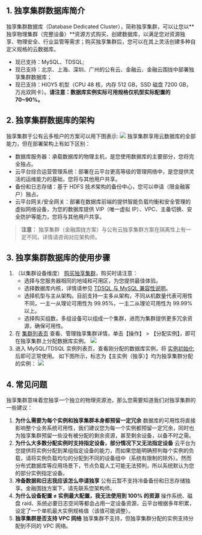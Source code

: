 ## 1. 独享集群数据库简介
独享集群数据库（Database Dedicated Cluster），简称独享集群，可以让您以**独享物理集群（完整设备）**资源方式购买、创建数据库，以满足您对资源独享、物理安全、行业监管等需求；购买独享集群后，您可以在其上灵活创建多种自定义规格的云数据库。
- 现已支持：MySQL、TDSQL;
- 现已支持：北京、上海、深圳、广州的公有云、金融云、金融云围拢中部署独享集群数据库；
- 现已支持：HIOY5 机型（CPU 48 核，内存 512 GB，SSD 磁盘 7200 GB，万兆双网卡）。**请注意：数据库实例实际可用规格仅机型实际配置的 70~90%。**

## 2. 独享集群数据库的架构
独享集群于公有云多租户的方案可以用下图表示:
![](http://imgcache.tcecqpoc.fsphere.cn/image/mc.qcloudimg.com/static/img/7e89269ea6998d9da3947050212528ea/image.png)
独享集群享用云数据库的全部能力，但在部署架构上有如下区别：
- 数据库服务器：承载数据库的物理主机，是您使用数据库的主要部分，您将完全独占。
-	云平台综合运营管理系统：部署在云平台更高等级的管理网络中，是您提供灵活的运维能力的基础，您将与其他用户共享。
- 	备份和日志存储：基于 HDFS 技术架构的备份中心，您可以申请（限金融客户）独占。
-	云平台网关/安全网关：部署在数据库前端的提供智能负载均衡和安全管理的虚拟网络设备，为您的数据库提供 VIP（唯一虚拟 IP）、VPC、主备切换、安全防护等能力，您将与其他用户共享。

>**注意：**
>独享集群（金融围拢方案）与公有云独享集群方案在隔离性上有一定不同，详情请咨询对应架构师。

## 3. 独享集群数据库的使用步骤
1. （以集群设备维度） [购买独享集群](https://buy.tce.fsphere.cn/excluster)，购买时请注意：
	- 选择与您服务器相同的地域和可用区，为您提供最佳体验。
	- 选择数据库内核，详情请参见 [TDSQL 与 MySQL 兼容性说明](http://tcecqpoc.fsphere.cn/document/product/237/6988)。
	- 选择机型与主从架构。目前支持一主多从架构，不同从机数量代表可用性不同，一主一从理论可用性为 99.95%，一主二从理论可用性为 99.99% 以上。
	- 选择购买组数，多组设备可以组成一个集群，进而为集群提供更多冗余资源，确保可用性。
2. 在 [集群列表页](https://cdt.tce.fsphere.cn/excluster/page/lists) 查看、管理独享集群详情，单击【操作】 > 【分配实例】，即可在独享集群上分配数据库实例。
![](http://imgcache.tcecqpoc.fsphere.cn/image/mc.qcloudimg.com/static/img/1a0829726ad5e7662e394c11c1604519/image.png)
3. 进入 MySQL/TDSQL 实例列表页，查看刚分配的数据库实例，将 [实例初始化](http://tcecqpoc.fsphere.cn/document/product/236/3128) 后即可正常使用。
如下图所示，标志为【主实例（独享）】均为独享集群分配的实例：
![](http://imgcache.tcecqpoc.fsphere.cn/image/mc.qcloudimg.com/static/img/33ff4d302883b8d5f450f7ec9ddda2e2/image.png)

## 4. 常见问题

独享集群意味着您独享一个独立的物理资源池，那么您需要知道我们对独享集群的一些建议：
1. **为什么需要为每个实例和独享集群本身都预留一定冗余**
数据库的可用性将直接影响整个业务系统可用性，我们建议您为每一个实例都预留一定冗余，同时也为独享集群预留一些没有被分配的剩余资源，甚至剩余设备，以备不时之需。
2. **为什么大多数分配实例时支持指定设备，部分情况下又无法指定设备**
云平台为您提供将实例分配到某组指定设备的能力，而如果您能明确预判每个实例的负载，请将实例负载均匀的分配到不同的设备组中（系统有限制的除外）。然而分布式数据库等应用场景下，节点负载人工可能无法预判，所以系统默认为您的部分实例指定设备。
3. **冷备数据和日志我应该怎么申请独享**
公有云暂不支持冷备备份和日志存储独享。金融围拢方案下，请先联系您架构师。
4. **为什么设备配置 ≠ 实例最大配置，我无法使用到 100% 的资源**
操作系统、磁盘 raid、系统必要日志空间等都会占用一定设备资源，云平台根据多年积累，设定了一个单机最大实例规格值（该值可能调整）。
5. **独享集群是否支持 VPC 网络**
独享集群不支持，但独享集群分配的实例支持分配到不同的 VPC 网络。
